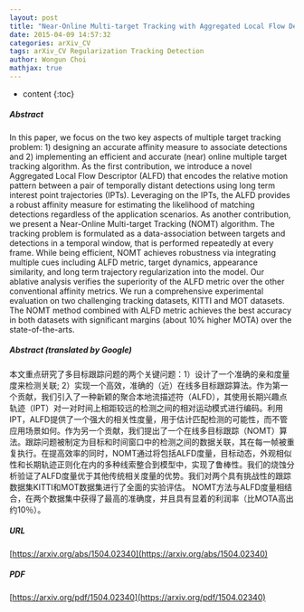 ```yaml
---
layout: post
title: "Near-Online Multi-target Tracking with Aggregated Local Flow Descriptor"
date: 2015-04-09 14:57:32
categories: arXiv_CV
tags: arXiv_CV Regularization Tracking Detection
author: Wongun Choi
mathjax: true
---
```


* content
{:toc}

##### Abstract
In this paper, we focus on the two key aspects of multiple target tracking problem: 1) designing an accurate affinity measure to associate detections and 2) implementing an efficient and accurate (near) online multiple target tracking algorithm. As the first contribution, we introduce a novel Aggregated Local Flow Descriptor (ALFD) that encodes the relative motion pattern between a pair of temporally distant detections using long term interest point trajectories (IPTs). Leveraging on the IPTs, the ALFD provides a robust affinity measure for estimating the likelihood of matching detections regardless of the application scenarios. As another contribution, we present a Near-Online Multi-target Tracking (NOMT) algorithm. The tracking problem is formulated as a data-association between targets and detections in a temporal window, that is performed repeatedly at every frame. While being efficient, NOMT achieves robustness via integrating multiple cues including ALFD metric, target dynamics, appearance similarity, and long term trajectory regularization into the model. Our ablative analysis verifies the superiority of the ALFD metric over the other conventional affinity metrics. We run a comprehensive experimental evaluation on two challenging tracking datasets, KITTI and MOT datasets. The NOMT method combined with ALFD metric achieves the best accuracy in both datasets with significant margins (about 10% higher MOTA) over the state-of-the-arts.

##### Abstract (translated by Google)
本文重点研究了多目标跟踪问题的两个关键问题：1）设计了一个准确的亲和度量度来检测关联; 2）实现一个高效，准确的（近）在线多目标跟踪算法。作为第一个贡献，我们引入了一种新颖的聚合本地流描述符（ALFD），其使用长期兴趣点轨迹（IPT）对一对时间上相距较远的检测之间的相对运动模式进行编码。利用IPT，ALFD提供了一个强大的相关性度量，用于估计匹配检测的可能性，而不管应用场景如何。作为另一个贡献，我们提出了一个在线多目标跟踪（NOMT）算法。跟踪问题被制定为目标和时间窗口中的检测之间的数据关联，其在每一帧被重复执行。在提高效率的同时，NOMT通过将包括ALFD度量，目标动态，外观相似性和长期轨迹正则化在内的多种线索整合到模型中，实现了鲁棒性。我们的烧蚀分析验证了ALFD度量优于其他传统相关度量的优势。我们对两个具有挑战性的跟踪数据集KITTI和MOT数据集进行了全面的实验评估。 NOMT方法与ALFD度量相结合，在两个数据集中获得了最高的准确度，并且具有显着的利润率（比MOTA高出约10％）。

##### URL
[https://arxiv.org/abs/1504.02340](https://arxiv.org/abs/1504.02340)

##### PDF
[https://arxiv.org/pdf/1504.02340](https://arxiv.org/pdf/1504.02340)

